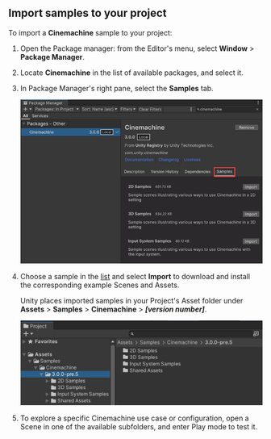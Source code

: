 ## Import samples to your project

To import a **Cinemachine** sample to your project:

1. Open the Package manager: from the Editor's menu, select **Window** > **Package Manager**.

2. Locate **Cinemachine** in the list of available packages, and select it.

3. In Package Manager's right pane, select the **Samples** tab.

   ![](images/samples.png)

4. Choose a sample in the [list](samples-tutorials.md#samples) and select **Import** to download and install the corresponding example Scenes and Assets.

   Unity places imported samples in your Project's Asset folder under **Assets** > **Samples** > **Cinemachine** > **_[version number]_**.

   ![Import](images/import.png)

5. To explore a specific Cinemachine use case or configuration, open a Scene in one of the available subfolders, and enter Play mode to test it.